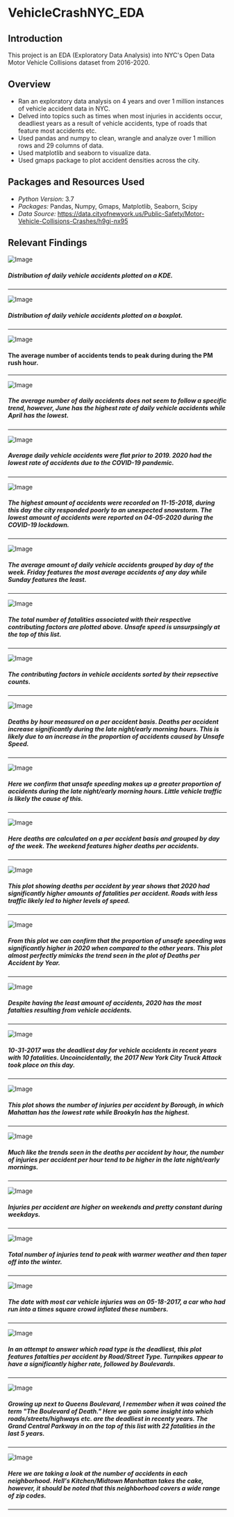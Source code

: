 # VehicleCrashNYC_EDA


## Introduction 
This project is an EDA (Exploratory Data Analysis) into NYC's Open Data Motor Vehicle Collisions dataset from 2016-2020. 

## Overview 
- Ran an exploratory data analysis on 4 years and over 1 million instances of vehicle accident data in NYC.
- Delved into topics such as times when most injuries in accidents occur, deadliest years as a result of vehicle accidents, type of roads that feature most accidents etc.
- Used pandas and numpy to clean, wrangle and analyze over 1 million rows and 29 columns of data. 
- Used matplotlib and seaborn to visualize data. 
- Used gmaps package to plot accident densities across the city. 
## Packages and Resources Used
- *Python Version:* 3.7 
- *Packages:* Pandas, Numpy, Gmaps, Matplotlib, Seaborn, Scipy
- *Data Source:* https://data.cityofnewyork.us/Public-Safety/Motor-Vehicle-Collisions-Crashes/h9gi-nx95

## Relevant Findings 
![Image](Histogram.png)
##### Distribution of daily vehicle accidents plotted on a KDE.
-----
![Image](Boxplot.png)
##### Distribution of daily vehicle accidents plotted on a boxplot.
-----
![Image](AverageAccidentsByHour.png)
#### The average number of accidents tends to peak during during the PM rush hour. 
-----
![Image](AverageDailyAccidentsByMonth.png)
##### The average number of daily accidents does not seem to follow a specific trend, however, June has the highest rate of daily vehicle accidents while April has the lowest. 
-----
![Image](AverageDailyAccidentsByYear.png)
##### Average daily vehicle accidents were flat prior to 2019. 2020 had the lowest rate of accidents due to the COVID-19 pandemic.
-----
![Image](AccidentsByDate.png)
##### The highest amount of accidents were recorded on 11-15-2018, during this day the city responded poorly to an unexpected snowstorm. The lowest amount of accidents were reported on 04-05-2020 during the COVID-19 lockdown. 
-----
![Image](AverageVehicleAccidentsByWeekday.png)
##### The average amount of daily vehicle accidents grouped by day of the week. Friday features the most average accidents of any day while Sunday features the least. 
-----
![Image](FatalitiesByContributingFactor.png)
##### The total number of fatalities associated with their respective contributing factors are plotted above. Unsafe speed is unsurpsingly at the top of this list. 
------
![Image](ContributingFactorCount.png)
##### The contributing factors in vehicle accidents sorted by their repsective counts. 
-----
![Image](DeathsPerAccidentByHour.png)
##### Deaths by hour measured on a per accident basis. Deaths per accident increase significantly during the late night/early morning hours. This is likely due to an increase in the proportion of accidents caused by Unsafe Speed. 
-----
![Image](UnsafeSpeed.png)
##### Here we confirm that unsafe speeding makes up a greater proportion of accidents during the late night/early morning hours. Little vehicle traffic is likely the cause of this. 
-----
![Image](DeathsPerAccidentDayOfWeek.png)
##### Here deaths are calculated on a per accident basis and grouped by day of the week. The weekend features higher deaths per accidents. 
-----
![Image](DeathsPerAccidentByYear.png)
##### This plot showing deaths per accident by year shows that 2020 had significantly higher amounts of fatalities per accident. Roads with less traffic likely led to higher levels of speed. 
-----
![Image](UnsafeSpeedYear.png)
##### From this plot we can confirm that the proportion of unsafe speeding was significantly higher in 2020 when compared to the other years. This plot almost perfectly mimicks the trend seen in the plot of Deaths per Accident by Year.
-----
![Image](TotalDeathsByYear.png)
##### Despite having the least amount of accidents, 2020 has the most fatalties resulting from vehicle accidents.  
-----
![Image](FatalitiesByDate.png)
##### 10-31-2017 was the deadliest day for vehicle accidents in recent years with 10 fatalities. Uncoincidentally, the 2017 New York City Truck Attack took place on this day.  
-----
![Image](NumberOfInjuriesPerAccidentBorough.png)
##### This plot shows the number of injuries per accident by Borough, in which Mahattan has the lowest rate while Brookyln has the highest. 
-----
![Image](InjuriesPerAccidentHour.png)
##### Much like the trends seen in the deaths per accident by hour, the number of injuries per accident per hour tend to be higher in the late night/early mornings.
-----
![Image](InjuriesPerAccidentDayOfWeek.png)
##### Injuries per accident are higher on weekends and pretty constant during weekdays.
----
![Image](InjuriesPerMonth.png)
##### Total number of injuries tend to peak with warmer weather and then taper off into the winter. 
-----
![Image](InjuriesByDate.png)
##### The date with most car vehicle injuries was on 05-18-2017, a car who had run into a times square crowd inflated these numbers.
-----
![Image](FatalitiesPerAccidentRoadType.png)
##### In an attempt to answer which road type is the deadliest, this plot features fatalties per accident by Road/Street Type. Turnpikes appear to have a significantly higher rate, followed by Boulevards.
-----
![Image](FatalitiesByStreet.png)
##### Growing up next to Queens Boulevard, I remember when it was coined the term "The Boulevard of Death." Here we gain some insight into which roads/streets/highways etc. are the deadliest in recenty years. The Grand Central Parkway in on the top of this list with 22 fatalities in the last 5 years. 
-----
![Image](AccidentByNeighborhood.png)
##### Here we are taking a look at the number of accidents in each neighborhood. Hell's Kitchen/Midtown Manhattan takes the cake, however, it should be noted that this neighborhood covers a wide range of zip codes.
-----


